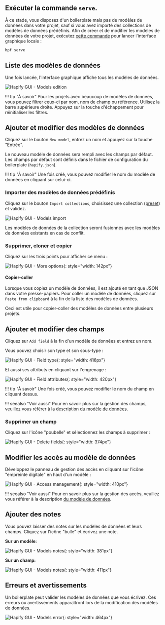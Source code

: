 ## Exécuter la commande `serve`.

À ce stade, vous disposez d'un boilerplate mais pas de modèles de données dans votre projet, sauf si vous avez importé des collections de modèles de données prédéfinis.
Afin de créer et de modifier les modèles de données de votre projet, exécutez [cette commande](../../reference/cli.md#serve) pour lancer l'interface graphique locale :

```bash
hpf serve
```

## Liste des modèles de données

Une fois lancée, l'interface graphique affiche tous les modèles de données.

![Hapify GUI - Models edition](../../assets/gui-models.jpg 'Models Edition')

!!! tip "À savoir"
    Pour les projets avec beaucoup de modèles de données, vous pouvez filtrer ceux-ci par nom, nom de champ ou référence. Utilisez la barre supérieure droite.
    Appuyez sur la touche d'échappement pour réinitialiser les filtres.

## Ajouter et modifier des modèles de données

Cliquez sur le bouton `New model`, entrez un nom et appuyez sur la touche "Entrée".

Le nouveau modèle de données sera rempli avec les champs par défaut.
Les champs par défaut sont définis dans le fichier de configuration du boilerplate (`hapify.json`).

!!! tip "À savoir"
    Une fois créé, vous pouvez modifier le nom du modèle de données en cliquant sur celui-ci.

### Importer des modèles de données prédéfinis

Cliquez sur le bouton `Import collections`, choisissez une collection ([preset](../concepts/terminology.md)) et validez.

![Hapify GUI - Models import](../../assets/gui-models-import-collections.jpg 'Models import')

Les modèles de données de la collection seront fusionnés avec les modèles de données existants en cas de conflit.

### Supprimer, cloner et copier

Cliquez sur les trois points pour afficher ce menu :

![Hapify GUI - More options](../../assets/gui-models-more-options.jpg 'More options'){: style="width: 142px"}

#### Copier-coller

Lorsque vous copiez un modèle de données, il est ajouté en tant que JSON dans votre presse-papiers.
Pour coller un modèle de données, cliquez sur `Paste from clipboard` à la fin de la liste des modèles de données.

Ceci est utile pour copier-coller des modèles de données entre plusieurs projets.

## Ajouter et modifier des champs

Cliquez sur `Add field` à la fin d'un modèle de données et entrez un nom.

Vous pouvez choisir son type et son sous-type :

![Hapify GUI - Field type](../../assets/gui-models-fields-types.jpg 'Field type'){: style="width: 416px"}

Et aussi ses attributs en cliquant sur l'engrenage :

![Hapify GUI - Field attributes](../../assets/gui-models-fields-attributes.jpg 'Field attributes'){: style="width: 420px"}

!!! tip "À savoir"
    Une fois créé, vous pouvez modifier le nom du champ en cliquant dessus.

!!! seealso "Voir aussi"
    Pour en savoir plus sur la gestion des champs, veuillez vous référer à la description [du modèle de données](../concepts/models.md#fields).

### Supprimer un champ

Cliquez sur l'icône "poubelle" et sélectionnez les champs à supprimer :

![Hapify GUI - Delete fields](../../assets/gui-models-fields-delete.jpg 'Delete fields'){: style="width: 374px"}

## Modifier les accès au modèle de données  

Développez le panneau de gestion des accès en cliquant sur l'icône "empreinte digitale" en haut d'un modèle :

![Hapify GUI - Access management](../../assets/gui-models-access-managment.jpg 'Access management'){: style="width: 410px"}

!!! seealso "Voir aussi"
    Pour en savoir plus sur la gestion des accès, veuillez vous référer à la description [du modèle de données](../concepts/models.md#access).
    
## Ajouter des notes

Vous pouvez laisser des notes sur les modèles de données et leurs champs. Cliquez sur l'icône "bulle" et écrivez une note.

**Sur un modèle:**

![Hapify GUI - Models notes](../../assets/gui-models-notes.jpg 'Models notes'){: style="width: 381px"}

**Sur un champ:**

![Hapify GUI - Models notes](../../assets/gui-models-fields-notes.jpg 'Models notes'){: style="width: 411px"}

## Erreurs et avertissements

Un boilerplate peut valider les modèles de données que vous écrivez.
Ces erreurs ou avertissements apparaîtront lors de la modification des modèles de données.

![Hapify GUI - Models error](../../assets/gui-models-error.jpg 'Models error'){: style="width: 464px"}
